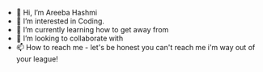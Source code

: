 - 👋 Hi, I’m Areeba Hashmi
- 👀 I’m interested in Coding.
- 🌱 I’m currently learning how to get away from 
- 💞️ I’m looking to collaborate with
- 📫 How to reach me - let's be honest you can't reach me i'm way out of your league!

<!---
Areebahashmi12/Areebahashmi12 is a ✨ special ✨ repository because its `README.md` (this file) appears on your GitHub profile.
You can click the Preview link to take a look at your changes.
--->
